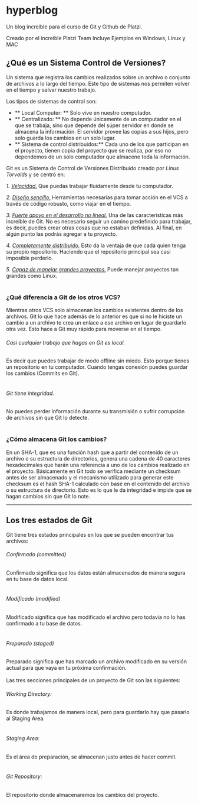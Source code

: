 # hyperblog  
Un blog increíble para el curso de Git y Github de Platzi.

Creado por el increíble Platzi Team
Incluye Ejemplos en Windows, Linux y MAC

## ¿Qué es un Sistema Control de Versiones?
Un sistema que registra los cambios realizados sobre un archivo o conjunto de archivos a lo largo del tiempo. Este tipo de sistemas nos permiten volver en el tiempo y salvar nuestro trabajo.

Los tipos de sistemas de control son:

- ** Local Computer: ** Solo vive en nuestro computador.
- ** Centralizado: ** No depende únicamente de un computador en el que se trabaja, sino que depende del súper servidor en donde se almacena la información. El servidor provee las copias a sus hijos, pero solo guarda los cambios en un solo lugar.
- ** Sistema de control distribuidos:** Cada uno de los que participan en el proyecto, tienen copia del proyecto que se realiza, por eso no dependemos de un solo computador que almacene toda la información.

Git es un Sistema de Control de Versiones Distribuido creado por *Linus Torvalds*  y se centró en:

*1. <u>Velocidad.</u>*
Que puedas trabajar fluidamente desde tu computador.

*2. <u>Diseño sencillo.</u>*
Herramientas necesarias para tomar acción en el VCS a través de código robusto, como viajar en el tiempo.

*3. <u>Fuerte apoyo en el desarrollo no lineal.</u>*
Una de las características más increíble de Git. No es necesario seguir un camino predefinido para trabajar, es decir, puedes crear otras cosas que no estaban definidas. Al final, en algún punto las podrás agregar a tu proyecto.

*4. <u>Completamente distribuido.</u>*
Esto da la ventaja de que cada quien tenga su propio repositorio. Haciendo que el repositorio principal sea casi imposible perderlo.

*5. <u>Capaz de manejar grandes proyectos.</u>*
Puede manejar proyectos tan grandes como Linux.<br><br>

### ¿Qué diferencia a Git de los otros VCS?
Mientras otros VCS solo almacenan los cambios existentes dentro de los archivos. Git lo que hace además de lo anterior es que si no le hiciste un cambio a un archivo te crea un enlace a ese archivo en lugar de guardarlo otra vez. Esto hace a Git muy rápido para moverse en el tiempo.
<br>

###### Casi cualquier trabajo que hagas en Git es local. 
Es decir que puedes trabajar de modo offline sin miedo. Esto porque tienes un repositorio en tu computador. Cuando tengas conexión puedes guardar los cambios (Commits en Git).<br><br>

###### Git tiene integridad. 
No puedes perder información durante su transmisión o sufrir corrupción de archivos sin que Git lo detecte.<br><br>


### ¿Cómo almacena Git los cambios?
En un SHA-1, que es una función hash que a partir del contenido de un archivo o su estructura de directorios, genera una cadena de 40 caracteres hexadecimales que harán una referencia a uno de los cambios realizado en el proyecto. Básicamente en Git todo se verifica mediante un checksum antes de ser almacenado y el mecanismo utilizado para generar este checksum es el hash SHA-1 calculado con base en el contenido del archivo o su estructura de directorio. Esto es lo que le da integridad e impide que se hagan cambios sin que Git lo note.<br>

------------

## Los tres estados de Git

Git tiene tres estados principales en los que se pueden encontrar tus archivos:
###### Confirmado (committed)
Confirmado significa que los datos están almacenados de manera segura en tu base de datos local. <br><br>
###### Modificado (modified)
Modificado significa que has modificado el archivo pero todavía no lo has confirmado a tu base de datos. <br><br>
###### Preparado (staged)
Preparado significa que has marcado un archivo modificado en su versión actual para que vaya en tu próxima confirmación.<br><br>
Las tres secciones principales de un proyecto de Git son las siguientes:
###### Working Directory: 
Es donde trabajamos de manera local, pero para guardarlo hay que pasarlo al Staging Area.<br><br>
###### Staging Area: 
Es el área de preparación, se almacenan justo antes de hacer commit.<br><br>
###### Git Repository: 
El repositorio donde almacenaremos los cambios del proyecto.<br><br>

